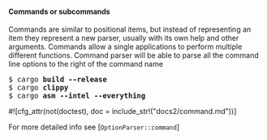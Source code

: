 #### Commands or subcommands

Commands are similar to positional items, but instead of representing an item they represent
a new parser, usually with its own help and other arguments. Commands allow a single
applications to perform multiple different functions. Command parser will be able to parse all
the command line options to the right of the command name

<div class="code-wrap">
<pre>
$ cargo <span style="font-weight: bold">build --release</span>
$ cargo <span style="font-weight: bold">clippy</span>
$ cargo <span style="font-weight: bold">asm --intel --everything</span>
</pre>
</div>

#![cfg_attr(not(doctest), doc = include_str!("docs2/command.md"))]

For more detailed info see [`OptionParser::command`]
